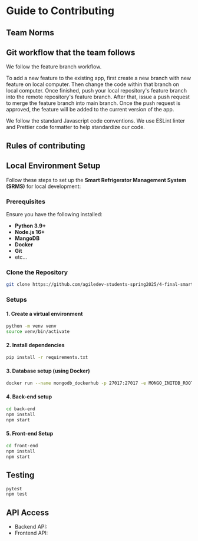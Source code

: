 # Guide to Contributing

## Team Norms

## Git workflow that the team follows
We follow the feature branch workflow.

To add a new feature to the existing app, first create a new branch with new feature on local computer. Then change the code within that branch on local computer. Once finished, push your local repository's feature branch into the remote repository's feature branch. After that, issue a push request to merge the feature branch into main branch. Once the push request is approved, the feature will be added to the current version of the app.

We follow the standard Javascript code conventions. We use ESLint linter and Prettier code formatter to help standardize our code.

## Rules of contributing

## Local Environment Setup
Follow these steps to set up the **Smart Refrigerator Management System (SRMS)** for local development:  

### Prerequisites  
Ensure you have the following installed:  
- **Python 3.9+**  
- **Node.js 16+**
- **MangoDB**
- **Docker**
- **Git**  
- etc...

### Clone the Repository  
```sh
git clone https://github.com/agiledev-students-spring2025/4-final-smart-refrigerator-management-system
```

### Setups
#### **1. Create a virtual environment**
```sh
python -m venv venv
source venv/bin/activate
```
#### **2. Install dependencies**
```sh
pip install -r requirements.txt
```
#### **3. Database setup (using Docker)**
```sh
docker run --name mongodb_dockerhub -p 27017:27017 -e MONGO_INITDB_ROOT_USERNAME=admin -e MONGO_INITDB_ROOT_PASSWORD=secret -d mongo:latest
```
#### **4. Back-end setup**
```sh
cd back-end
npm install
npm start
```
#### **5. Front-end Setup**
```sh
cd front-end
npm install
npm start
```
## Testing
```sh
pytest
npm test
```
## API Access
- Backend API:
- Frontend API: